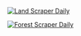 [![Land Scraper Daily](https://github.com/Martins-K/forest_land_scraper/actions/workflows/scraperLands.yml/badge.svg)](https://github.com/Martins-K/forest_land_scraper/actions/workflows/scraperLands.yml)

[![Forest Scraper Daily](https://github.com/Martins-K/forest_land_scraper/actions/workflows/scraperForests.yml/badge.svg)](https://github.com/Martins-K/forest_land_scraper/actions/workflows/scraperForests.yml)
